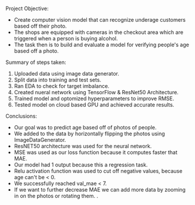 Project Objective:

- Create computer vision model that can recognize underage customers based off their photo.
- The shops are equipped with cameras in the checkout area which are triggered when a person is buying alcohol.
- The task then is to build and evaluate a model for verifying people's age based off a photo.

Summary of steps taken:

1. Uploaded data using image data generator.
2. Split data into training and test sets.
3. Ran EDA to check for target imbalance.
4. Created nueral network using TensorFlow & ResNet50 Architecture.
5. Trained model and optomized hyperparameters to improve RMSE.
6. Tested model on cloud based GPU and achieved accurate results.


Conclusions:

- Our goal was to predict age based off of photos of people.
- We added to the data by horizontally flipping the photos using ImageDataGenerator.
- ResNET50 architecture was used for the neural network.
- MSE was used as our loss function because it computes faster that MAE.
- Our model had 1 output because this a regression task.
- Relu activation function was used to cut off negative values, because age can't be < 0.
- We successfully reached val_mae < 7.
- If we want to further decrease MAE we can add more data by zooming in on the photos or rotating them.
.
